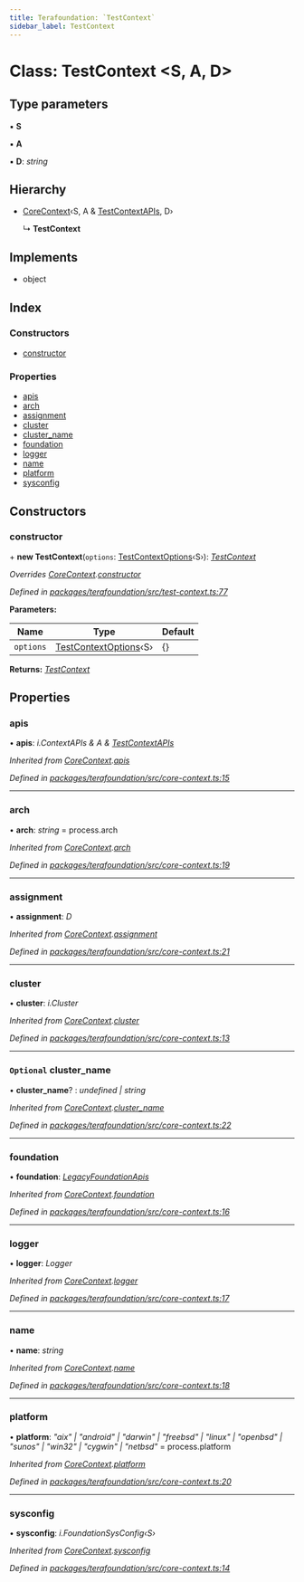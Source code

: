 ```yaml
---
title: Terafoundation: `TestContext`
sidebar_label: TestContext
---
```


# Class: TestContext <**S, A, D**>

## Type parameters

▪ **S**

▪ **A**

▪ **D**: *string*

## Hierarchy

* [CoreContext](corecontext.md)‹S, A & [TestContextAPIs](../interfaces/testcontextapis.md), D›

  ↳ **TestContext**

## Implements

* object

## Index

### Constructors

* [constructor](testcontext.md#constructor)

### Properties

* [apis](testcontext.md#apis)
* [arch](testcontext.md#arch)
* [assignment](testcontext.md#assignment)
* [cluster](testcontext.md#cluster)
* [cluster_name](testcontext.md#optional-cluster_name)
* [foundation](testcontext.md#foundation)
* [logger](testcontext.md#logger)
* [name](testcontext.md#name)
* [platform](testcontext.md#platform)
* [sysconfig](testcontext.md#sysconfig)

## Constructors

###  constructor

\+ **new TestContext**(`options`: [TestContextOptions](../interfaces/testcontextoptions.md)‹S›): *[TestContext](testcontext.md)*

*Overrides [CoreContext](corecontext.md).[constructor](corecontext.md#constructor)*

*Defined in [packages/terafoundation/src/test-context.ts:77](https://github.com/terascope/teraslice/blob/b843209f9/packages/terafoundation/src/test-context.ts#L77)*

**Parameters:**

Name | Type | Default |
------ | ------ | ------ |
`options` | [TestContextOptions](../interfaces/testcontextoptions.md)‹S› |  {} |

**Returns:** *[TestContext](testcontext.md)*

## Properties

###  apis

• **apis**: *i.ContextAPIs & A & [TestContextAPIs](../interfaces/testcontextapis.md)*

*Inherited from [CoreContext](corecontext.md).[apis](corecontext.md#apis)*

*Defined in [packages/terafoundation/src/core-context.ts:15](https://github.com/terascope/teraslice/blob/b843209f9/packages/terafoundation/src/core-context.ts#L15)*

___

###  arch

• **arch**: *string* =  process.arch

*Inherited from [CoreContext](corecontext.md).[arch](corecontext.md#arch)*

*Defined in [packages/terafoundation/src/core-context.ts:19](https://github.com/terascope/teraslice/blob/b843209f9/packages/terafoundation/src/core-context.ts#L19)*

___

###  assignment

• **assignment**: *D*

*Inherited from [CoreContext](corecontext.md).[assignment](corecontext.md#assignment)*

*Defined in [packages/terafoundation/src/core-context.ts:21](https://github.com/terascope/teraslice/blob/b843209f9/packages/terafoundation/src/core-context.ts#L21)*

___

###  cluster

• **cluster**: *i.Cluster*

*Inherited from [CoreContext](corecontext.md).[cluster](corecontext.md#cluster)*

*Defined in [packages/terafoundation/src/core-context.ts:13](https://github.com/terascope/teraslice/blob/b843209f9/packages/terafoundation/src/core-context.ts#L13)*

___

### `Optional` cluster_name

• **cluster_name**? : *undefined | string*

*Inherited from [CoreContext](corecontext.md).[cluster_name](corecontext.md#optional-cluster_name)*

*Defined in [packages/terafoundation/src/core-context.ts:22](https://github.com/terascope/teraslice/blob/b843209f9/packages/terafoundation/src/core-context.ts#L22)*

___

###  foundation

• **foundation**: *[LegacyFoundationApis](../interfaces/legacyfoundationapis.md)*

*Inherited from [CoreContext](corecontext.md).[foundation](corecontext.md#foundation)*

*Defined in [packages/terafoundation/src/core-context.ts:16](https://github.com/terascope/teraslice/blob/b843209f9/packages/terafoundation/src/core-context.ts#L16)*

___

###  logger

• **logger**: *Logger*

*Inherited from [CoreContext](corecontext.md).[logger](corecontext.md#logger)*

*Defined in [packages/terafoundation/src/core-context.ts:17](https://github.com/terascope/teraslice/blob/b843209f9/packages/terafoundation/src/core-context.ts#L17)*

___

###  name

• **name**: *string*

*Inherited from [CoreContext](corecontext.md).[name](corecontext.md#name)*

*Defined in [packages/terafoundation/src/core-context.ts:18](https://github.com/terascope/teraslice/blob/b843209f9/packages/terafoundation/src/core-context.ts#L18)*

___

###  platform

• **platform**: *"aix" | "android" | "darwin" | "freebsd" | "linux" | "openbsd" | "sunos" | "win32" | "cygwin" | "netbsd"* =  process.platform

*Inherited from [CoreContext](corecontext.md).[platform](corecontext.md#platform)*

*Defined in [packages/terafoundation/src/core-context.ts:20](https://github.com/terascope/teraslice/blob/b843209f9/packages/terafoundation/src/core-context.ts#L20)*

___

###  sysconfig

• **sysconfig**: *i.FoundationSysConfig‹S›*

*Inherited from [CoreContext](corecontext.md).[sysconfig](corecontext.md#sysconfig)*

*Defined in [packages/terafoundation/src/core-context.ts:14](https://github.com/terascope/teraslice/blob/b843209f9/packages/terafoundation/src/core-context.ts#L14)*
